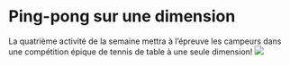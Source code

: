 # Ping-pong sur une dimension
La quatrième activité de la semaine mettra à l’épreuve les campeurs dans une compétition épique de tennis
de table à une seule dimension!
![](démo.gif)